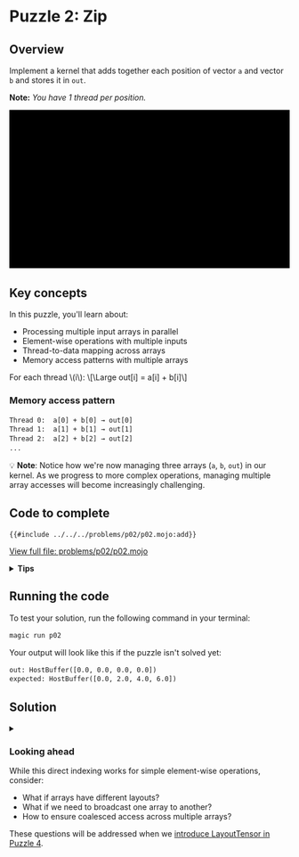 # Puzzle 2: Zip

## Overview

Implement a kernel that adds together each position of vector `a` and vector `b` and stores it in `out`.

**Note:** _You have 1 thread per position._

![Zip](./media/videos/720p30/puzzle_02_viz.gif)

## Key concepts

In this puzzle, you'll learn about:
- Processing multiple input arrays in parallel
- Element-wise operations with multiple inputs
- Thread-to-data mapping across arrays
- Memory access patterns with multiple arrays

For each thread \\(i\\): \\[\Large out[i] = a[i] + b[i]\\]

### Memory access pattern

```txt
Thread 0:  a[0] + b[0] → out[0]
Thread 1:  a[1] + b[1] → out[1]
Thread 2:  a[2] + b[2] → out[2]
...
```

💡 **Note**: Notice how we're now managing three arrays (`a`, `b`, `out`) in our kernel. As we progress to more complex operations, managing multiple array accesses will become increasingly challenging.

## Code to complete

```mojo
{{#include ../../../problems/p02/p02.mojo:add}}
```
<a href="{{#include ../_includes/repo_url.md}}/blob/main/problems/p02/p02.mojo" class="filename">View full file: problems/p02/p02.mojo</a>

<details>
<summary><strong>Tips</strong></summary>

<div class="solution-tips">

1. Store `thread_idx.x` in `local_i`
2. Add `a[local_i]` and `b[local_i]`
3. Store result in `out[local_i]`
</div>
</details>

## Running the code

To test your solution, run the following command in your terminal:

```bash
magic run p02
```

Your output will look like this if the puzzle isn't solved yet:
```txt
out: HostBuffer([0.0, 0.0, 0.0, 0.0])
expected: HostBuffer([0.0, 2.0, 4.0, 6.0])
```

## Solution

<details class="solution-details">
<summary></summary>

```mojo
{{#include ../../../solutions/p02/p02.mojo:add_solution}}
```

<div class="solution-explanation">

This solution:
- Gets thread index with `local_i = thread_idx.x`
- Adds values from both arrays: `out[local_i] = a[local_i] + b[local_i]`
</div>
</details>

### Looking ahead

While this direct indexing works for simple element-wise operations, consider:
- What if arrays have different layouts?
- What if we need to broadcast one array to another?
- How to ensure coalesced access across multiple arrays?

These questions will be addressed when we [introduce LayoutTensor in Puzzle 4](../puzzle_04/).
